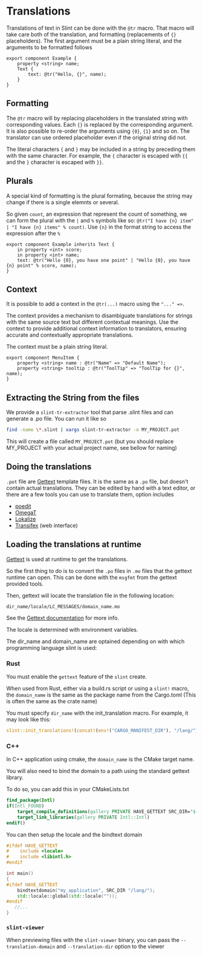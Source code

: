 # Translations

Translations of text in Slint can be done with the `@tr` macro.
That macro will take care both of the translation, and formatting (replacements of `{}` placeholders).
The first argument must be a plain string  literal, and the arguments to be formatted follows


```slint,no-preview
export component Example {
    property <string> name;
    Text {
        text: @tr("Hello, {}", name);
    }
}
```

## Formatting

The `@tr` macro will by replacing placeholders in the translated string with corresponding values.
Each `{}` is replaced by the corresponding argument.
It is also possible to re-order the arguments using `{0}`, `{1}` and so on.
The translator can use ordered placeholder even if the original string did not.

The literal characters `{` and `}` may be included in a string by preceding them with the same character. For example, the `{` character is escaped with `{{` and the `}` character is escaped with `}}`.

## Plurals

A special kind of formatting is the plural formating, because the string may change if there is a single elemnts or several.

So given `count`, an expression that represent the count of something, we can form the plural with the `|` and `%` symbols like so:
`@tr("I have {n} item" | "I have {n} items" % count)`.
Use `{n}` in the format string to access the expression after the `%`

```slint,no-preview
export component Example inherits Text {
    in property <int> score;
    in property <int> name;
    text: @tr("Hello {0}, you have one point" | "Hello {0}, you have {n} point" % score, name);
}
```

## Context

It is possible to add a context in the `@tr(...)` macro using the `"..." =>`.

The context provides a mechanism to disambiguate translations for strings with the same source text but different contextual meanings.
Use the context to provide additional context information to translators, ensuring accurate and contextually appropriate translations.

The context must be a plain string literal.


```slint,no-preview
export component MenuItem {
    property <string> name : @tr("Name" => "Default Name");
    property <string> tooltip : @tr("ToolTip" => "ToolTip for {}", name);
}
```

## Extracting the String from the files

We provide a `slint-tr-extractor` tool that parse .slint files and can generate a .po file.
You can run it like so

```sh
find -name \*.slint | xargs slint-tr-extractor -o MY_PROJECT.pot
```

This will create a file called `MY_PROJECT.pot`
(but you should replace MY_PROJECT with your actual project name, see bellow for naming)

## Doing the translations

`.pot` file are [Gettext](https://www.gnu.org/software/gettext/) template files. It is the same as a `.po` file, but doesn't contain actual
translations. They can be edited by hand with a text editor, or there are a few tools you can use to translate them, option includes
 - [poedit](https://poedit.net/)
 - [OmegaT](https://omegat.org/)
 - [Lokalize](https://userbase.kde.org/Lokalize)
 - [Transifex](https://www.transifex.com/) (web interface)

## Loading the translations at runtime

[Gettext](https://www.gnu.org/software/gettext/) is used at runtime to get the translations.

So the first thing to do is to convert the `.po` files in `.mo` files that the gettext runtime can open.
This can be done with the `msgfmt` from the gettext provided tools.

Then, gettext will locate the translation file in the following location:

```
dir_name/locale/LC_MESSAGES/domain_name.mo
```

See the [Gettext documentation](https://www.gnu.org/software/gettext/manual/gettext.html#Locating-Catalogs) for more info.

The locale is determined with environment variables.

The dir_name and domain_name are optained depending on with which programming language slint is used:

### Rust

You must enable the `gettext` feature of the `slint` create.

When used from Rust, either via a build.rs script or using a `slint!` macro, the `domain_name`
is the same as the package name from the Cargo.toml (This is often the same as the crate name)

You must specify `dir_name` with the init_translation macro.
For example, it may look like this:

```rust
slint::init_translations!(concat!(env!("CARGO_MANIFEST_DIR"), "/lang/"));
```

### C++

In C++ application using cmake, the `domain_name` is the CMake target name.

You will also need to bind the domain to a path using the standard gettext library.

To do so, you can add this in your CMakeLists.txt

```cmake
find_package(Intl)
if(Intl_FOUND)
    target_compile_definitions(gallery PRIVATE HAVE_GETTEXT SRC_DIR="${CMAKE_CURRENT_SOURCE_DIR}")
    target_link_libraries(gallery PRIVATE Intl::Intl)
endif()
```

You can then setup the locale and the bindtext domain

```c++
#ifdef HAVE_GETTEXT
#    include <locale>
#    include <libintl.h>
#endif

int main()
{
#ifdef HAVE_GETTEXT
    bindtextdomain("my_application", SRC_DIR "/lang/");
    std::locale::global(std::locale(""));
#endif
   //...
}
```

### `slint-viewer`

When previewing files with the `slint-viewer` binary, you can pass the `--translation-domain` and `--translation-dir`
option to the viewer
